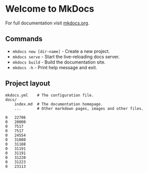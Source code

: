 # Welcome to MkDocs

For full documentation visit [mkdocs.org](https://www.mkdocs.org).

## Commands

* `mkdocs new [dir-name]` - Create a new project.
* `mkdocs serve` - Start the live-reloading docs server.
* `mkdocs build` - Build the documentation site.
* `mkdocs -h` - Print help message and exit.

## Project layout

    mkdocs.yml    # The configuration file.
    docs/
        index.md  # The documentation homepage.
        ...       # Other markdown pages, images and other files.
```csv
0	22706
0	20000
0	7517
0	7517
0	24554
0	31080
0	31188
0	31191
0	31191
0	31220
0	31223
0	23113
```
